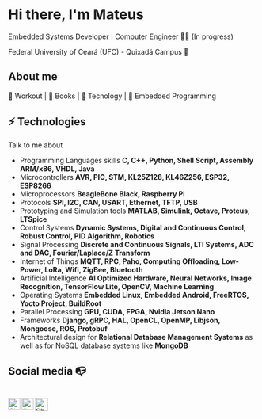# Hi there, I'm Mateus

Embedded Systems Developer | Computer Engineer :man_technologist: (In progress)

Federal University of Ceará (UFC) - Quixadá Campus :chicken:

## About me 

:muscle: Workout | :blue_book: Books | :rocket: Tecnology | :robot: Embedded Programming

## ⚡ Technologies
Talk to me about
- Programming Languages skills **C, C++, Python, Shell Script, Assembly ARM/x86, VHDL, Java**
- Microcontrollers **AVR, PIC, STM, KL25Z128, KL46Z256, ESP32, ESP8266**
- Microprocessors **BeagleBone Black, Raspberry Pi**
- Protocols **SPI, I2C, CAN, USART, Ethernet, TFTP, USB**
- Prototyping and Simulation tools **MATLAB, Simulink, Octave, Proteus, LTSpice**
- Control Systems **Dynamic Systems, Digital and Continuous Control, Robust Control, PID Algorithm, Robotics**
- Signal Processing **Discrete and Continuous Signals, LTI Systems, ADC and DAC, Fourier/Laplace/Z Transform**
- Internet of Things **MQTT, RPC, Paho, Computing Offloading, Low-Power, LoRa, Wifi, ZigBee, Bluetooth**
- Artificial Intelligence **AI Optimized Hardware, Neural Networks, Image Recognition, TensorFlow Lite, OpenCV, Machine Learning**
- Operating Systems **Embedded Linux, Embedded Android, FreeRTOS, Yocto Project, BuildRoot**
- Parallel Processing **GPU, CUDA, FPGA, Nvidia Jetson Nano**
- Frameworks **Django, gRPC, HAL, OpenCL, OpenMP, Libjson, Mongoose, ROS, Protobuf**
- Architectural design for **Relational Database Management Systems** as well as for NoSQL database systems like **MongoDB**

## Social media :mailbox_with_no_mail:

<br>

  <a href="https://www.linkedin.com/in/mattsousaa/">
    <img align="left" alt="Shubhamdeep Jha | Linkedin" width="24px" src="https://github.com/TheDudeThatCode/TheDudeThatCode/blob/master/Assets/Linkedin.svg" />
  </a>
  <a href="https://www.instagram.com/mat.sousaa/?hl=pt-br">
    <img align="left" alt="Shubhamdeep Jha | Instagram" width="24px" src="https://github.com/TheDudeThatCode/TheDudeThatCode/blob/master/Assets/Instagram.svg" />
  </a>
  <a href="mateuseng_ec@alu.ufc.br">
    <img align="left" alt="Shubhamdeep Jha | Gmail" width="26px" src="https://github.com/TheDudeThatCode/TheDudeThatCode/blob/master/Assets/Gmail.svg" />
  </a>

<br>

